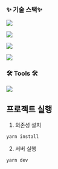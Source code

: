 <h3 >✨ 기술 스택✨</h3>

<div >

<img src="https://img.shields.io/badge/javascript-F7DF1E.svg?style=for-the-badge&logo=javascript&logoColor=20232a" /><br>

<img src="https://img.shields.io/badge/Node.js-5FA04E.svg?style=for-the-badge&logo=node.js&logoColor=20232a" /><br>

<img src="https://img.shields.io/badge/mysql-4479A1.svg?style=for-the-badge&logo=mysql&logoColor=white" /><br>

<img src="https://img.shields.io/badge/express-21759B.svg?style=for-the-badge&logo=express&logoColor=white" />
</div>

<h3 >🛠 Tools 🛠</h3>

<img src="https://img.shields.io/badge/VSCode-21759B.svg?style=for-the-badge&logo=vscode&logoColor=white" />

## 프로젝트 실행

1. 의존성 설치

```
yarn install
```

2. 서버 실행

```
yarn dev
```
